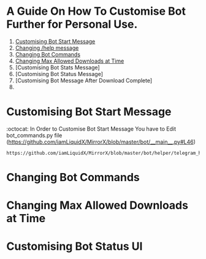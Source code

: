 # A Guide On How To Customise Bot Further for Personal Use.

1. [Customising Bot Start Message](https://github.com/destiny6520/modification#Customising-Bot-Start-Message)
2. [Changing /help message](https://github.com/destiny6520/modification#Changing-Bot-Commands)
3. [Changing Bot Commands](https://github.com/destiny6520/modification#Changing-Bot-Commands)
4. [Changing Max Allowed Downloads at Time](https://github.com/destiny6520/modification#Changing-Max-Allowed-Downloads-at-Time)
5. [Customising Bot Stats Message]
6. [Customising Bot Status Message]
7. [Customising Bot Message After Download Complete]
8. 


# Customising Bot Start Message
:octocat: In Order to Customise Bot Start Message You have to Edit bot_commands.py file (https://github.com/iamLiquidX/MirrorX/blob/master/bot/__main__.py#L46)

    https://github.com/iamLiquidX/MirrorX/blob/master/bot/helper/telegram_helper/bot_commands.py
   

# Changing Bot Commands
# Changing Max Allowed Downloads at Time
# Customising Bot Status UI
